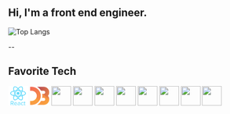 ## Hi, I'm a front end engineer.

![Top Langs](https://github-readme-stats.vercel.app/api/top-langs/?username=tetchen9&layout=compact)

--
## Favorite Tech
<div>
  <img src="https://github.com/devicons/devicon/blob/master/icons/react/react-original-wordmark.svg" title="React" alt="React" width="40" height="40"/>
  <img src="https://github.com/devicons/devicon/blob/master/icons/d3js/d3js-original.svg"  title="D3" alt="D3" width="40" height="40"/>
  <img src="https://cdn.jsdelivr.net/gh/devicons/devicon@latest/icons/typescript/typescript-original.svg" width="40" height="40"/>
  <img src="https://cdn.jsdelivr.net/gh/devicons/devicon@latest/icons/javascript/javascript-original.svg" width="40" height="40"/>
  
  <img src="https://cdn.jsdelivr.net/gh/devicons/devicon@latest/icons/css3/css3-original.svg" width="40" height="40"/>
          
  <img src="https://cdn.jsdelivr.net/gh/devicons/devicon@latest/icons/java/java-original.svg" width="40" height="40"/>
  
  <img src="https://cdn.jsdelivr.net/gh/devicons/devicon@latest/icons/browserstack/browserstack-original-wordmark.svg" width="40" height="40" />
  
  <img src="https://cdn.jsdelivr.net/gh/devicons/devicon@latest/icons/html5/html5-original-wordmark.svg" width="40" height="40"/>
  
  <img src="https://cdn.jsdelivr.net/gh/devicons/devicon@latest/icons/storybook/storybook-original.svg" width="40" height="40"/>
          
          
  
  <img src="https://cdn.jsdelivr.net/gh/devicons/devicon@latest/icons/vscode/vscode-original.svg" width="40" height="40"/>
          
          
  
  <div>
  
<!--
**tetchen9/tetchen9** is a ✨ _special_ ✨ repository because its `README.md` (this file) appears on your GitHub profile.

Here are some ideas to get you started:

- 🔭 I’m currently working on ...
- 🌱 I’m currently learning ...
- 👯 I’m looking to collaborate on ...
- 🤔 I’m looking for help with ...
- 💬 Ask me about ...
- 📫 How to reach me: ...
- 😄 Pronouns: ...
- ⚡ Fun fact: ...
-->
